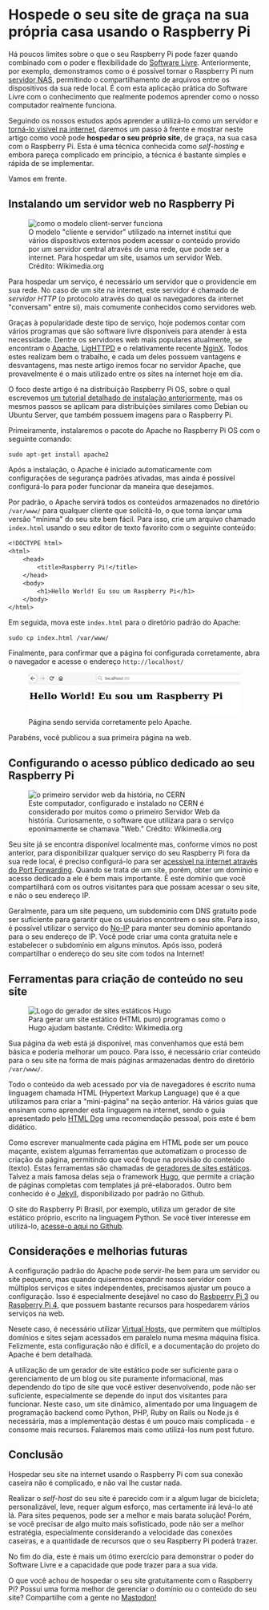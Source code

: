 # Hospede o seu site de graça na sua própria casa usando o Raspberry Pi

Há poucos limites sobre o que o seu Raspberry Pi pode fazer quando combinado com o poder e flexibilidade do [Software Livre](/blog/bem_vindo_ao_raspberrypi_brasil/). Anteriormente, por exemplo, demonstramos como o é possível tornar o Raspberry Pi num [servidor NAS](/blog/compartilhando_arquivos_nas_raspberrypi/), permitindo o compartilhamento de arquivos entre os dispositivos da sua rede local. É com esta aplicação prática do Software Livre com o conhecimento que realmente podemos aprender como o nosso computador realmente funciona.

Seguindo os nossos estudos após aprender a utilizá-lo como um servidor e [torná-lo visível na internet](/blog/tornando_seu_raspberry_pi_visivel_internet/), daremos um passo à frente e mostrar neste artigo como você pode **hospedar o seu próprio site**, de graça, na sua casa com o Raspberry Pi. Esta é uma técnica conhecida como *self-hosting* e embora pareça complicado em princípio, a técnica é bastante simples e rápida de se implementar.

Vamos em frente.

## Instalando um servidor web no Raspberry Pi

<figure>
    <img src="https://upload.wikimedia.org/wikipedia/commons/thumb/c/c9/Client-server-model.svg/500px-Client-server-model.svg.png" alt="como o modelo client-server funciona" />
    <figcaption>
    O modelo "cliente e servidor" utilizado na internet institui que vários dispositivos externos podem acessar o conteúdo provido por um servidor central através de uma rede, que pode ser a internet. Para hospedar um site, usamos um servidor Web. Crédito: Wikimedia.org
    </figcaption>
</figure>

Para hospedar um serviço, é necessário um servidor que o providencie em sua rede. No caso de um site na internet, este servidor é chamado de *servidor HTTP* (o protocolo através do qual os navegadores da internet "conversam" entre si), mais comumente conhecidos como servidores web.

Graças à popularidade deste tipo de serviço, hoje podemos contar com vários programas que são software livre disponíveis para atender à esta necessidade. Dentre os servidores web mais populares atualmente, se encontram o [Apache](https://httpd.apache.org/), [LigHTTPD](https://www.lighttpd.net/) e o relativamente recente [NginX](https://nginx.org/en/). Todos estes realizam bem o trabalho, e cada um deles possuem vantagens e desvantagens, mas neste artigo iremos focar no servidor Apache, que provavelmente é o mais utilizado entre os sites na internet hoje em dia.

O foco deste artigo é na distribuição Raspberry Pi OS, sobre o qual escrevemos [um tutorial detalhado de instalação anteriormente](/blog/como_instalar_linux_raspberry_pi/), mas os mesmos passos se aplicam para distribuições similares como Debian ou Ubuntu Server, que também possuem imagens para o Raspberry Pi.

Primeiramente, instalaremos o pacote do Apache no Raspberry Pi OS com o seguinte comando:

    sudo apt-get install apache2

Após a instalação, o Apache é iniciado automaticamente com configurações de segurança padrões ativadas, mas ainda é possível configurá-lo para poder funcionar da maneira que desejamos. 

Por padrão, o Apache servirá todos os conteúdos armazenados no diretório `/var/www/` para qualquer cliente que solicitá-lo, o que torna lançar uma versão "mínima" do seu site bem fácil. Para isso, crie um arquivo chamado `index.html` usando o seu editor de texto favorito com o seguinte conteúdo:

    <!DOCTYPE html>
    <html>
        <head>
            <title>Raspberry Pi!</title>
        </head>
        <body>
            <h1>Hello World! Eu sou um Raspberry Pi</h1>
        </body>
    </html>

Em seguida, mova este `index.html` para o diretório padrão do Apache:

    sudo cp index.html /var/www/

Finalmente, para confirmar que a página foi configurada corretamente, abra o navegador e acesse o endereço `http://localhost/`

<figure>
    <img src="/static/images/raspberry_pi_apache_server.jpg" alt="página sendo servida corretamente pelo Apache" />
    <figcaption>
    Página sendo servida corretamente pelo Apache.
    </figcaption>
</figure>

Parabéns, você publicou a sua primeira página na web.

## Configurando o acesso público dedicado ao seu Raspberry Pi

<figure>
    <img src="https://upload.wikimedia.org/wikipedia/commons/thumb/d/d1/First_Web_Server.jpg/500px-First_Web_Server.jpg" alt="o primeiro servidor web da história, no CERN" />
    <figcaption>
    Este computador, configurado e instalado no CERN é considerado por muitos como o primeiro Servidor Web da história. Curiosamente, o software que utilizara para o serviço eponimamente se chamava "Web." Crédito: Wikimedia.org
    </figcaption>
</figure>

Seu site já se encontra disponível localmente mas, conforme vimos no post anterior, para disponibilizar qualquer serviço do seu Raspberry Pi fora da sua rede local, é preciso configurá-lo para ser [acessível na internet através do Port Forwarding](/blog/tornando_seu_raspberry_pi_visivel_internet/). Quando se trata de um site, porém, obter um domínio e acesso dedicado a ele é bem mais importante. É este domínio que você compartilhará com os outros visitantes para que possam acessar o seu site, e não o seu endereço IP.

Geralmente, para um site pequeno, um subdomínio com DNS gratuito pode ser suficiente para garantir que os usuários encontrem o seu site. Para isso, é possível utilizar o serviço do [No-IP](https://www.noip.com) para manter seu domínio apontando para o seu endereço de IP. Você pode criar uma conta gratuita nele e estabelecer o subdomínio em alguns minutos. Após isso, poderá compartilhar o endereço do seu site com todos na Internet!

## Ferramentas para criação de conteúdo no seu site

<figure>
    <img src="https://upload.wikimedia.org/wikipedia/commons/thumb/a/af/Logo_of_Hugo_the_static_website_generator.svg/400px-Logo_of_Hugo_the_static_website_generator.svg.png" alt="Logo do gerador de sites estáticos Hugo" />
    <figcaption>
        Para gerar um site estático (HTML puro) programas como o Hugo ajudam bastante. Crédito: Wikimedia.org
    </figcaption>
</figure>

Sua página da web está já disponível, mas convenhamos que está bem básica e poderia melhorar um pouco. Para isso, é necessário criar conteúdo para o seu site na forma de mais páginas armazenadas dentro do diretório `/var/www/`.

Todo o conteúdo da web acessado por via de navegadores é escrito numa linguagem chamada HTML (Hypertext Markup Language) que é a que utilizamos para criar a "mini-página" na seção anterior. Há vários guias que ensinam como aprender esta linguagem na internet, sendo o guia apresentado pelo [HTML Dog](https://www.htmldog.com/) uma recomendação pessoal, pois este é bem didático.

Como escrever manualmente cada página em HTML pode ser um pouco maçante, existem algumas ferramentas que automatizam o processo de criação da página, permitindo que você foque na provisão do conteúdo (texto). Estas ferramentas são chamadas de [geradores de sites estáticos](https://jamstack.org/generators/). Talvez a mais famosa delas seja o framework [Hugo](https://gohugo.io), que permite a criação de páginas completas com templates já pré-elaborados. Outro bem conhecido é o [Jekyll](https://jekyllrb.com/), disponibilizado por padrão no Github.

O site do Raspberry Pi Brasil, por exemplo, utiliza um gerador de site estático próprio, escrito na linguagem Python. Se você tiver interesse em utilizá-lo, [acesse-o aqui no Github](https://github.com/raspibrasil/sitegen).

## Considerações e melhorias futuras

A configuração padrão do Apache pode servir-lhe bem para um servidor ou site pequeno, mas quando quisermos expandir nosso servidor com múltiplos serviços e sites independentes, precisamos ajustar um pouco a configuração. Isso é especialmente desejável no caso do [Rasbperry Pi 3](https://amzn.to/3qlUOqH) ou [Raspberry Pi 4](https://amzn.to/3slgdlW), que possuem bastante recursos para hospedarem vários serviços na web. 

Nesete caso, é necessário utilizar [Virtual Hosts](https://httpd.apache.org/docs/2.4/vhosts/examples.html), que permitem que múltiplos domínios e sites sejam acessados em paralelo numa mesma máquina física. Felizmente, esta configuração não é difícil, e a documentação do projeto do Apache é bem detalhada.

A utilização de um gerador de site estático pode ser suficiente para o gerenciamento de um blog ou site puramente informacional, mas dependendo do tipo de site que você estiver desenvolvendo, pode não ser suficiente, especialmente se depende do input dos visitantes para funcionar. Neste caso, um site dinâmico, alimentado por uma linguagem de programação backend como Python, PHP, Ruby on Rails ou Node.js é necessária, mas a implementação destas é um pouco mais complicada - e consome mais recursos. Falaremos mais como utilizá-los num post futuro.

## Conclusão

Hospedar seu site na internet usando o Raspberry Pi com sua conexão caseira não é complicado, e não vai lhe custar nada. 

Realizar o *self-host* do seu site é parecido com ir a algum lugar de bicicleta; personalizável, leve, requer algum esforço, mas certamente irá levá-lo até lá. Para sites pequenos, pode ser a melhor e mais barata solução! Porém, se você precisar de algo muito mais sofisticado, pode não ser a melhor estratégia, especialmente considerando a velocidade das conexões caseiras, e a quantidade de recursos que o seu Raspberry Pi poderá trazer. 

No fim do dia, este é mais um ótimo exercício para demonstrar o poder do Software Livre e a capacidade que pode trazer para a sua vida. 

O que você achou de hospedar o seu site gratuitamente com o Raspberry Pi? Possui uma forma melhor de gerenciar o domínio ou o conteúdo do seu site? Compartilhe com a gente no [Mastodon!](https://qoto.org/raspibrasil)
